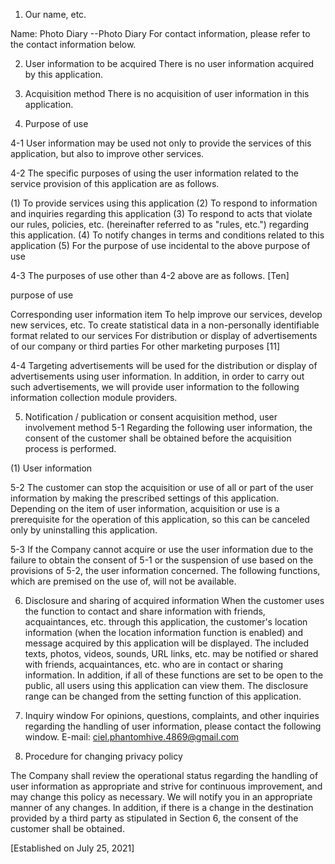 1. Our name, etc.

Name: Photo Diary --Photo Diary
For contact information, please refer to the contact information below.

2. User information to be acquired
There is no user information acquired by this application.

3. Acquisition method
There is no acquisition of user information in this application.

4. Purpose of use

4-1 User information may be used not only to provide the services of this application, but also to improve other services.

4-2 The specific purposes of using the user information related to the service provision of this application are as follows.

(1) To provide services using this application
(2) To respond to information and inquiries regarding this application
(3) To respond to acts that violate our rules, policies, etc. (hereinafter referred to as "rules, etc.") regarding this application.
(4) To notify changes in terms and conditions related to this application
(5) For the purpose of use incidental to the above purpose of use

4-3 The purposes of use other than 4-2 above are as follows. [Ten]

 purpose of use

Corresponding user information item
To help improve our services, develop new services, etc.
To create statistical data in a non-personally identifiable format related to our services
For distribution or display of advertisements of our company or third parties
For other marketing purposes [11]

4-4 Targeting advertisements will be used for the distribution or display of advertisements using user information. In addition, in order to carry out such advertisements, we will provide user information to the following information collection module providers.

5. Notification / publication or consent acquisition method, user involvement method
5-1 Regarding the following user information, the consent of the customer shall be obtained before the acquisition process is performed.

(1) User information

5-2 The customer can stop the acquisition or use of all or part of the user information by making the prescribed settings of this application. Depending on the item of user information, acquisition or use is a prerequisite for the operation of this application, so this can be canceled only by uninstalling this application.

5-3 If the Company cannot acquire or use the user information due to the failure to obtain the consent of 5-1 or the suspension of use based on the provisions of 5-2, the user information concerned. The following functions, which are premised on the use of, will not be available.

6. Disclosure and sharing of acquired information
When the customer uses the function to contact and share information with friends, acquaintances, etc. through this application, the customer's location information (when the location information function is enabled) and message acquired by this application will be displayed. The included texts, photos, videos, sounds, URL links, etc. may be notified or shared with friends, acquaintances, etc. who are in contact or sharing information. In addition, if all of these functions are set to be open to the public, all users using this application can view them. The disclosure range can be changed from the setting function of this application.

6. Inquiry window
For opinions, questions, complaints, and other inquiries regarding the handling of user information, please contact the following window.
E-mail: ciel.phantomhive.4869@gmail.com

6. Procedure for changing privacy policy

The Company shall review the operational status regarding the handling of user information as appropriate and strive for continuous improvement, and may change this policy as necessary. We will notify you in an appropriate manner of any changes. In addition, if there is a change in the destination provided by a third party as stipulated in Section 6, the consent of the customer shall be obtained.

[Established on July 25, 2021]